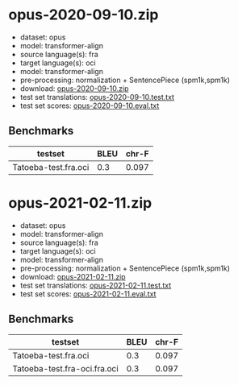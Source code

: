 # opus-2020-09-10.zip

* dataset: opus
* model: transformer-align
* source language(s): fra
* target language(s): oci
* model: transformer-align
* pre-processing: normalization + SentencePiece (spm1k,spm1k)
* download: [opus-2020-09-10.zip](https://object.pouta.csc.fi/Tatoeba-MT-models/fra-oci/opus-2020-09-10.zip)
* test set translations: [opus-2020-09-10.test.txt](https://object.pouta.csc.fi/Tatoeba-MT-models/fra-oci/opus-2020-09-10.test.txt)
* test set scores: [opus-2020-09-10.eval.txt](https://object.pouta.csc.fi/Tatoeba-MT-models/fra-oci/opus-2020-09-10.eval.txt)

## Benchmarks

| testset               | BLEU  | chr-F |
|-----------------------|-------|-------|
| Tatoeba-test.fra.oci 	| 0.3 	| 0.097 |

# opus-2021-02-11.zip

* dataset: opus
* model: transformer-align
* source language(s): fra
* target language(s): oci
* model: transformer-align
* pre-processing: normalization + SentencePiece (spm1k,spm1k)
* download: [opus-2021-02-11.zip](https://object.pouta.csc.fi/Tatoeba-MT-models/fra-oci/opus-2021-02-11.zip)
* test set translations: [opus-2021-02-11.test.txt](https://object.pouta.csc.fi/Tatoeba-MT-models/fra-oci/opus-2021-02-11.test.txt)
* test set scores: [opus-2021-02-11.eval.txt](https://object.pouta.csc.fi/Tatoeba-MT-models/fra-oci/opus-2021-02-11.eval.txt)

## Benchmarks

| testset               | BLEU  | chr-F |
|-----------------------|-------|-------|
| Tatoeba-test.fra.oci 	| 0.3 	| 0.097 |
| Tatoeba-test.fra-oci.fra.oci 	| 0.3 	| 0.097 |

